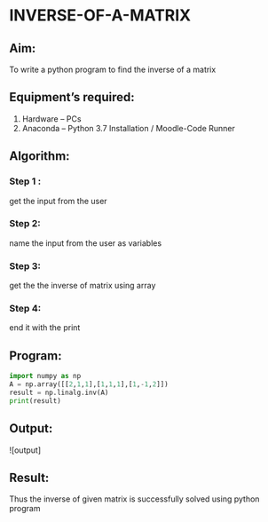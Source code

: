# INVERSE-OF-A-MATRIX
## Aim:
To write a python program to find the inverse of a matrix
## Equipment’s required:
1. 	Hardware – PCs
2. 	Anaconda – Python 3.7 Installation / Moodle-Code Runner
## Algorithm:
### Step 1 : 
get the input from the user
### Step 2: 
name the input from the user as variables
### Step 3: 
get the the inverse of matrix using array 
### Step 4: 
end it with the print 
## Program:
``` python
import numpy as np
A = np.array([[2,1,1],[1,1,1],[1,-1,2]])
result = np.linalg.inv(A)
print(result)
```
## Output:
![output]
## Result:
Thus the inverse of given matrix is successfully solved using python program

